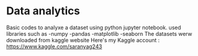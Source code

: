 # Data analytics
Basic codes to analyxe a dataset using python jupyter notebook.
used libraries such as
  -numpy
  -pandas
  -matplotlib
  -seaborn
The datasets werw downloaded from kaggle website
Here's my Kaggle account : https://www.kaggle.com/saranyag243
